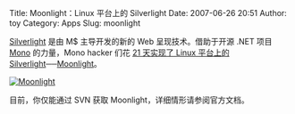 Title: Moonlight：Linux 平台上的 Silverlight
Date: 2007-06-26 20:51
Author: toy
Category: Apps
Slug: moonlight

[Silverlight](http://silverlight.net/) 是由 M$ 主导开发的新的 Web
呈现技术。借助于开源 .NET 项目 [Mono](http://www.mono-project.com/)
的力量，Mono hacker 们花 [21 天实现了 Linux 平台上的
Silverlight](http://tirania.org/blog/archive/2007/Jun-21.html)──[Moonlight](http://www.mono-project.com/Moonlight)。

[![Moonlight](http://i.linuxtoy.org/i/2007/06/silverlight-airlines-demo_s.png)](http://i.linuxtoy.org/i/2007/06/silverlight-airlines-demo.png)

目前，你仅能通过 SVN 获取 Moonlight，详细情形请参阅官方文档。
